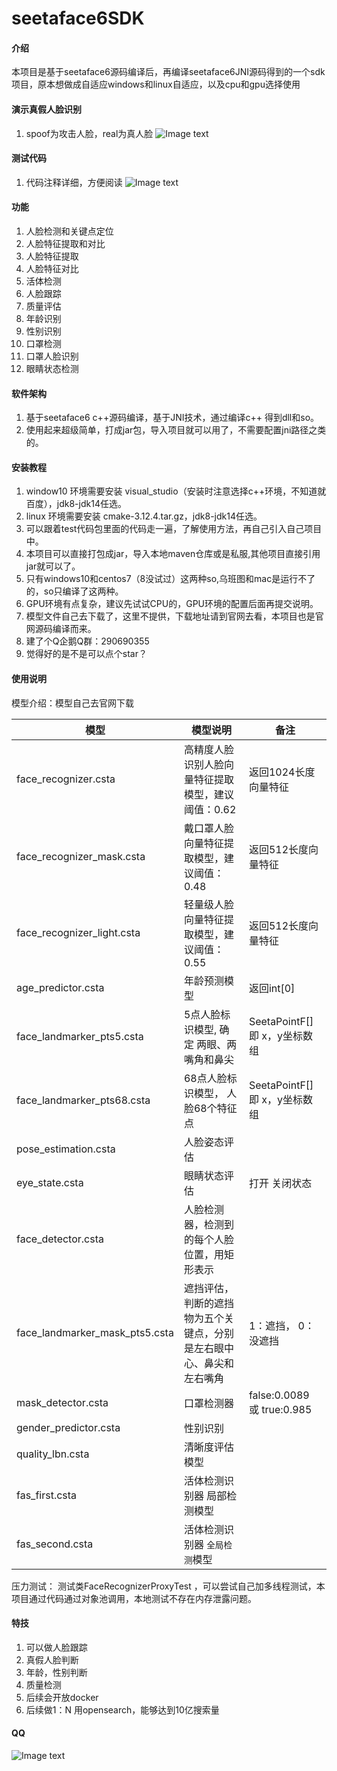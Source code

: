 # seetaface6SDK

#### 介绍
本项目是基于seetaface6源码编译后，再编译seetaface6JNI源码得到的一个sdk项目，原本想做成自适应windows和linux自适应，以及cpu和gpu选择使用

#### 演示真假人脸识别
1.  spoof为攻击人脸，real为真人脸
![Image text](https://gitee.com/crazy-of-pig/seeta-sdk-platform/raw/master/img/%E6%94%BB%E5%87%BB%E4%BA%BA%E8%84%B8%E6%A3%80%E6%B5%8B.jpg)

#### 测试代码
1.  代码注释详细，方便阅读
![Image text](https://gitee.com/crazy-of-pig/seeta-sdk-platform/raw/master/img/code.png)

#### 功能
1.  人脸检测和关键点定位
2.  人脸特征提取和对比
3.  人脸特征提取
4.  人脸特征对比
5.  活体检测
6.  人脸跟踪
7.  质量评估
8.  年龄识别
9.  性别识别
10.  口罩检测
11.  口罩人脸识别
12.  眼睛状态检测

#### 软件架构

1.  基于seetaface6 c++源码编译，基于JNI技术，通过编译c++ 得到dll和so。
2.  使用起来超级简单，打成jar包，导入项目就可以用了，不需要配置jni路径之类的。

#### 安装教程

1.  window10 环境需要安装 visual_studio（安装时注意选择c++环境，不知道就百度），jdk8-jdk14任选。
2.  linux 环境需要安装 cmake-3.12.4.tar.gz，jdk8-jdk14任选。
3.  可以跟着test代码包里面的代码走一遍，了解使用方法，再自己引入自己项目中。
4.  本项目可以直接打包成jar，导入本地maven仓库或是私服,其他项目直接引用jar就可以了。
5.  只有windows10和centos7（8没试过）这两种so,乌班图和mac是运行不了的，so只编译了这两种。
6.  GPU环境有点复杂，建议先试试CPU的，GPU环境的配置后面再提交说明。
7.  模型文件自己去下载了，这里不提供，下载地址请到官网去看，本项目也是官网源码编译而来。
8.  建了个Q企鹅Q群：290690355
9.  觉得好的是不是可以点个star？

#### 使用说明

模型介绍：模型自己去官网下载

| 模型                           | 模型说明                                                     | 备注                          |
| ------------------------------ | ------------------------------------------------------------ | ----------------------------- |
| face_recognizer.csta           | 高精度人脸识别人脸向量特征提取模型，建议阈值：0.62           | 返回1024长度向量特征          |
| face_recognizer_mask.csta      | 戴口罩人脸向量特征提取模型，建议阈值：0.48                   | 返回512长度向量特征           |
| face_recognizer_light.csta     | 轻量级人脸向量特征提取模型，建议阈值：0.55                   | 返回512长度向量特征           |
| age_predictor.csta             | 年龄预测模型                                                 | 返回int[0]                    |
| face_landmarker_pts5.csta      | 5点人脸标识模型, 确定 两眼、两嘴角和鼻尖                     | SeetaPointF[] 即 x，y坐标数组 |
| face_landmarker_pts68.csta     | 68点人脸标识模型， 人脸68个特征点                            | SeetaPointF[] 即 x，y坐标数组 |
| pose_estimation.csta           | 人脸姿态评估                                                 |                               |
| eye_state.csta                 | 眼睛状态评估                                                 | 打开 关闭状态                 |
| face_detector.csta             | 人脸检测器，检测到的每个人脸位置，用矩形表示                 |                               |
| face_landmarker_mask_pts5.csta | 遮挡评估，判断的遮挡物为五个关键点，分别是左右眼中心、鼻尖和左右嘴角 | 1：遮挡，  0：没遮挡          |
| mask_detector.csta             | 口罩检测器                                                   | false:0.0089 或  true:0.985   |
| gender_predictor.csta          | 性别识别                                                     |                               |
| quality_lbn.csta               | 清晰度评估模型                                               |                               |
| fas_first.csta                 | 活体检测识别器 局部检测模型                                  |                               |
| fas_second.csta                | 活体检测识别器 `全局检测`模型                                |                               |

压力测试：
 测试类FaceRecognizerProxyTest ，可以尝试自己加多线程测试，本项目通过代码通过对象池调用，本地测试不存在内存泄露问题。

#### 特技

1.  可以做人脸跟踪
2.  真假人脸判断
3.  年龄，性别判断
4.  质量检测
5.  后续会开放docker
6.  后续做1：N 用opensearch，能够达到10亿搜索量

#### QQ
![Image text](https://gitee.com/crazy-of-pig/seeta-sdk-platform/raw/master/img/qq.jpg)
